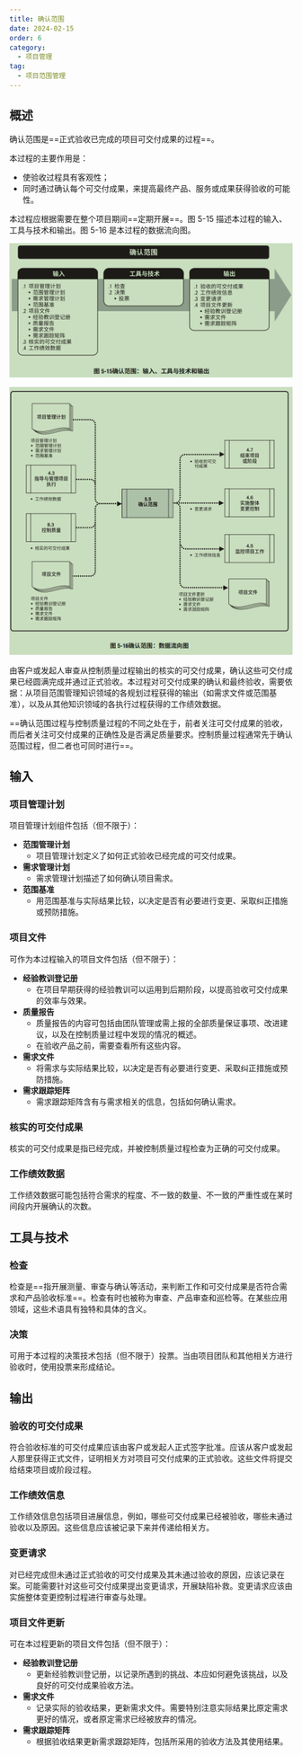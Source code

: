 ```yaml
---
title: 确认范围
date: 2024-02-15
order: 6
category:
  - 项目管理
tag:
  - 项目范围管理
---
```


## 概述

确认范围是==正式验收已完成的项目可交付成果的过程==。

本过程的主要作用是：

* 使验收过程具有客观性；
* 同时通过确认每个可交付成果，来提高最终产品、服务或成果获得验收的可能性。

本过程应根据需要在整个项目期间==定期开展==。图 5-15 描述本过程的输入、工具与技术和输出。图 5-16 是本过程的数据流向图。

![image-20240215171118377](https://raw.githubusercontent.com/GodX-18/picBed/main/image-20240215171118377.png)

![image-20240215171128811](https://raw.githubusercontent.com/GodX-18/picBed/main/image-20240215171128811.png)

由客户或发起人审查从控制质量过程输出的核实的可交付成果，确认这些可交付成果已经圆满完成并通过正式验收。本过程对可交付成果的确认和最终验收，需要依据：从项目范围管理知识领域的各规划过程获得的输出（如需求文件或范围基准），以及从其他知识领域的各执行过程获得的工作绩效数据。

==确认范围过程与控制质量过程的不同之处在于，前者关注可交付成果的验收，而后者关注可交付成果的正确性及是否满足质量要求。控制质量过程通常先于确认范围过程，但二者也可同时进行==。

## 输入

### 项目管理计划

项目管理计划组件包括（但不限于）：

* **范围管理计划**
  * 项目管理计划定义了如何正式验收已经完成的可交付成果。
* **需求管理计划**
  * 需求管理计划描述了如何确认项目需求。
* **范围基准**
  * 用范围基准与实际结果比较，以决定是否有必要进行变更、采取纠正措施或预防措施。

### 项目文件

可作为本过程输入的项目文件包括（但不限于）：

* **经验教训登记册**
  * 在项目早期获得的经验教训可以运用到后期阶段，以提高验收可交付成果的效率与效果。
* **质量报告**
  * 质量报告的内容可包括由团队管理或需上报的全部质量保证事项、改进建议，以及在控制质量过程中发现的情况的概述。
  * 在验收产品之前，需要查看所有这些内容。
* **需求文件**
  * 将需求与实际结果比较，以决定是否有必要进行变更、采取纠正措施或预防措施。
* **需求跟踪矩阵**
  * 需求跟踪矩阵含有与需求相关的信息，包括如何确认需求。

### 核实的可交付成果

核实的可交付成果是指已经完成，并被控制质量过程检查为正确的可交付成果。

### 工作绩效数据

工作绩效数据可能包括符合需求的程度、不一致的数量、不一致的严重性或在某时间段内开展确认的次数。



## 工具与技术

### 检查

检查是==指开展测量、审查与确认等活动，来判断工作和可交付成果是否符合需求和产品验收标准==。检查有时也被称为审查、产品审查和巡检等。在某些应用领域，这些术语具有独特和具体的含义。

### 决策

可用于本过程的决策技术包括（但不限于）投票。当由项目团队和其他相关方进行验收时，使用投票来形成结论。

## 输出

###  验收的可交付成果

符合验收标准的可交付成果应该由客户或发起人正式签字批准。应该从客户或发起人那里获得正式文件，证明相关方对项目可交付成果的正式验收。这些文件将提交给结束项目或阶段过程。

### 工作绩效信息

工作绩效信息包括项目进展信息，例如，哪些可交付成果已经被验收，哪些未通过验收以及原因。这些信息应该被记录下来并传递给相关方。

### 变更请求

对已经完成但未通过正式验收的可交付成果及其未通过验收的原因，应该记录在案。可能需要针对这些可交付成果提出变更请求，开展缺陷补救。变更请求应该由实施整体变更控制过程进行审查与处理。

### 项目文件更新

可在本过程更新的项目文件包括（但不限于）：

* **经验教训登记册**
  * 更新经验教训登记册，以记录所遇到的挑战、本应如何避免该挑战，以及良好的可交付成果验收方法。
* **需求文件**
  * 记录实际的验收结果，更新需求文件。需要特别注意实际结果比原定需求更好的情况，或者原定需求已经被放弃的情况。
* **需求跟踪矩阵**
  * 根据验收结果更新需求跟踪矩阵，包括所采用的验收方法及其使用结果。 